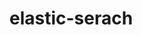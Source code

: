 <demo-mobile location="https://ui.dullar.xyz/mercury/#/elastic-search"></demo-mobile>
# elastic-serach